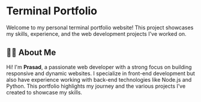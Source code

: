 # Terminal Portfolio 

Welcome to my personal terminal  portfolio website! This project showcases my skills, experience, and the web development projects I've worked on.

## 🧑‍💻 About Me

Hi! I'm **Prasad**, a passionate web developer with a strong focus on building responsive and dynamic websites. I specialize in front-end development but also have experience working with back-end technologies like Node.js and Python. This portfolio highlights my journey and the various projects I’ve created to showcase my skills.

